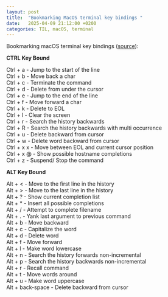 ```yaml
---
layout: post
title:  "Bookmarking MacOS terminal key bindings "
date:   2025-04-09 21:12:00 +0200
categories: TIL, macOS, terminal
---
```

Bookmarking macOS terminal key bindings ([source](https://superuser.com/a/362115)):

**CTRL Key Bound**

Ctrl + a - Jump to the start of the line<br>
Ctrl + b - Move back a char<br>
Ctrl + c - Terminate the command<br>
Ctrl + d - Delete from under the cursor<br>
Ctrl + e - Jump to the end of the line<br>
Ctrl + f - Move forward a char<br>
Ctrl + k - Delete to EOL<br>
Ctrl + l - Clear the screen<br>
Ctrl + r - Search the history backwards<br>
Ctrl + R - Search the history backwards with multi occurrence<br>
Ctrl + u - Delete backward from cursor<br>
Ctrl + w - Delete word backward from cursor<br>
Ctrl + x x - Move between EOL and current cursor position<br>
Ctrl + x @ - Show possible hostname completions<br>
Ctrl + z - Suspend/ Stop the command

**ALT Key Bound**

Alt + < - Move to the first line in the history<br>
Alt + > - Move to the last line in the history<br>
Alt + ? - Show current completion list<br>
Alt + * - Insert all possible completions<br>
Alt + / - Attempt to complete filename<br>
Alt + . - Yank last argument to previous command<br>
Alt + b - Move backward<br>
Alt + c - Capitalize the word<br>
Alt + d - Delete word<br>
Alt + f - Move forward<br>
Alt + l - Make word lowercase<br>
Alt + n - Search the history forwards non-incremental<br>
Alt + p - Search the history backwards non-incremental<br>
Alt + r - Recall command<br>
Alt + t - Move words around<br>
Alt + u - Make word uppercase<br>
Alt + back-space - Delete backward from cursor<br>
